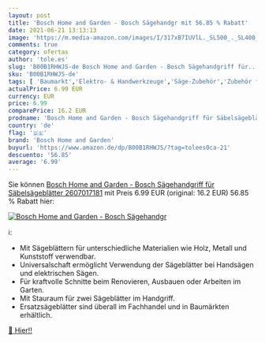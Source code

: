 ```yaml
---
layout: post
title: 'Bosch Home and Garden - Bosch Sägehandgr mit 56.85 % Rabatt'
date: 2021-06-21 13:13:13
image: 'https://m.media-amazon.com/images/I/317xB7IUVlL._SL500_._SL400_.jpg'
comments: true
category: ofertas
author: 'tole.es'
slug: 'B00B1RHWJS-de Bosch Home and Garden - Bosch Sägehandgriff für...'
sku: 'B00B1RHWJS-de'
tags: [ 'Baumarkt','Elektro- & Handwerkzeuge','Säge-Zubehör','Zubehör für Elektrowerkzeuge','bosch home and garden', ]
actualPrice: 6.99 EUR
currency: EUR
price: 6.99
comparePrice: 16.2 EUR
prodname: 'Bosch Home and Garden - Bosch Sägehandgriff für Säbelsägeblätter  2607017181'
country: 'de'
flag: '🇩🇪'
brand: 'Bosch Home and Garden'
buyurl: 'https://www.amazon.de/dp/B00B1RHWJS/?tag=tolees0ca-21'
descuento: '56.85'
average: '6.99'
---
```


Sie können [Bosch Home and Garden - Bosch Sägehandgriff für Säbelsägeblätter  2607017181](https://www.amazon.de/dp/B00B1RHWJS/?tag=tolees0ca-21) mit Preis 6.99 EUR (original: 16.2 EUR) 56.85 % Rabatt hier:

[![Bosch Home and Garden - Bosch Sägehandgr](https://m.media-amazon.com/images/I/317xB7IUVlL._SL500_._SL400_.jpg)](https://www.amazon.de/dp/B00B1RHWJS/?tag=tolees0ca-21)

ℹ️:

- Mit Sägeblättern für unterschiedliche Materialien wie Holz, Metall und Kunststoff verwendbar.
- Universalschaft ermöglicht Verwendung der Sägeblätter bei Handsägen und elektrischen Sägen.
- Für kraftvolle Schnitte beim Renovieren, Ausbauen oder Arbeiten im Garten.
- Mit Stauraum für zwei Sägeblätter im Handgriff.
- Ersatzsägeblätter sind überall im Fachhandel und in Baumärkten erhältlich.

[🛒 Hier!!](https://www.amazon.de/dp/B00B1RHWJS/?tag=tolees0ca-21)
